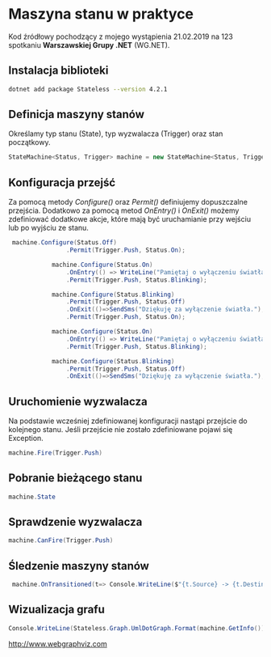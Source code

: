 # Maszyna stanu w praktyce

Kod źródłowy pochodzący z mojego wystąpienia 21.02.2019 na 123 spotkaniu **Warszawskiej Grupy .NET** (WG.NET). 


## Instalacja biblioteki

~~~ bash
dotnet add package Stateless --version 4.2.1
~~~


## Definicja maszyny stanów
Określamy typ stanu (State), typ wyzwalacza (Trigger) oraz stan początkowy.
~~~ csharp
StateMachine<Status, Trigger> machine = new StateMachine<Status, Trigger>(Status.Off);
~~~


## Konfiguracja przejść
Za pomocą metody _Configure()_ oraz _Permit()_ definiujemy dopuszczalne przejścia. Dodatkowo za pomocą metod _OnEntry()_ i _OnExit()_ możemy zdefiniować dodatkowe akcje, które mają być uruchamianie przy wejściu lub po wyjściu ze stanu.

~~~ csharp
 machine.Configure(Status.Off)   
                .Permit(Trigger.Push, Status.On);

            machine.Configure(Status.On)
                .OnEntry(() => WriteLine("Pamiętaj o wyłączeniu światła."), "Powitanie")
                .Permit(Trigger.Push, Status.Blinking);

            machine.Configure(Status.Blinking)
                .Permit(Trigger.Push, Status.Off)
                .OnExit(()=>SendSms("Dziękuję za wyłączenie światła."), "Podziękowanie"); machine.Configure(Status.Off)   
                .Permit(Trigger.Push, Status.On);

            machine.Configure(Status.On)
                .OnEntry(() => WriteLine("Pamiętaj o wyłączeniu światła."), "Powitanie")
                .Permit(Trigger.Push, Status.Blinking);

            machine.Configure(Status.Blinking)
                .Permit(Trigger.Push, Status.Off)
                .OnExit(()=>SendSms("Dziękuję za wyłączenie światła."), "Podziękowanie");
~~~


## Uruchomienie wyzwalacza
Na podstawie wcześniej zdefiniowanej konfiguracji nastąpi przejście do kolejnego stanu.
Jeśli przejście nie zostało zdefiniowane pojawi się Exception.

~~~ csharp
machine.Fire(Trigger.Push)
~~~

## Pobranie bieżącego stanu
~~~ csharp
machine.State
~~~ 


## Sprawdzenie wyzwalacza
~~~ csharp
machine.CanFire(Trigger.Push)
~~~

## Śledzenie maszyny stanów   
~~~ csharp
 machine.OnTransitioned(t=> Console.WriteLine($"{t.Source} -> {t.Destination}"));
~~~        
            
## Wizualizacja grafu
~~~ csharp
Console.WriteLine(Stateless.Graph.UmlDotGraph.Format(machine.GetInfo()));
~~~

http://www.webgraphviz.com
